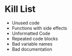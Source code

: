 Kill List
=========
* Unused code
* Functions with side effects
* Unformatted Code
* Repeated code blocks
* Bad variable names
* Bad documentation
